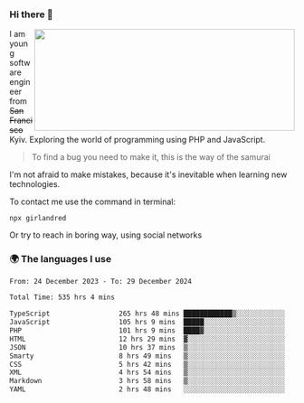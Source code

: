 ### Hi there 👋  

<img align='right' src="https://github-readme-stats.vercel.app/api?username=girlandred&count_private=true&show_icons=true&include_all_commits=true&hide_rank=true&hide_title=true&theme=buefy&card_width=300" width=460 height=180>


I am young software engineer from ~~San Francisco~~ Kyiv. Exploring the world of programming using PHP and JavaScript.


> To find a bug you need to make it, this is the way of the samurai



I'm not afraid to make mistakes, because it's inevitable when learning new technologies.

To contact me use the command in terminal:

```
npx girlandred
```

Or try to reach in boring way, using social networks


### 🌍 The languages I use

<!--START_SECTION:waka-->

```txt
From: 24 December 2023 - To: 29 December 2024

Total Time: 535 hrs 4 mins

TypeScript                 265 hrs 48 mins ████████████▒░░░░░░░░░░░░   49.67 %
JavaScript                 105 hrs 9 mins  █████░░░░░░░░░░░░░░░░░░░░   19.65 %
PHP                        101 hrs 9 mins  ████▓░░░░░░░░░░░░░░░░░░░░   18.90 %
HTML                       12 hrs 29 mins  ▓░░░░░░░░░░░░░░░░░░░░░░░░   02.33 %
JSON                       10 hrs 37 mins  ▒░░░░░░░░░░░░░░░░░░░░░░░░   01.98 %
Smarty                     8 hrs 49 mins   ▒░░░░░░░░░░░░░░░░░░░░░░░░   01.65 %
CSS                        5 hrs 42 mins   ▒░░░░░░░░░░░░░░░░░░░░░░░░   01.07 %
XML                        4 hrs 54 mins   ▒░░░░░░░░░░░░░░░░░░░░░░░░   00.92 %
Markdown                   3 hrs 58 mins   ▒░░░░░░░░░░░░░░░░░░░░░░░░   00.74 %
YAML                       2 hrs 48 mins   ░░░░░░░░░░░░░░░░░░░░░░░░░   00.53 %
```

<!--END_SECTION:waka-->
